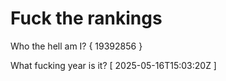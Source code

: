 # Fuck the rankings

Who the hell am I?
{ 19392856 }

What fucking year is it?
[ 2025-05-16T15:03:20Z ]

